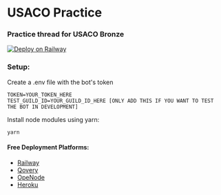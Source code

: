# USACO Practice

### Practice thread for USACO Bronze

[![Deploy on Railway](https://railway.app/button.svg)](https://railway.app/new/template?template=https%3A%2F%2Fgithub.com%2Fkb24x7%2Fdiscordjs-v13-starter&envs=TOKEN%2CTEST_GUILD_ID&optionalEnvs=TEST_GUILD_ID&TOKENDesc=Your+Bot%27s+Token&TEST_GUILD_IDDesc=Your+development+server%27s+guild+ID%2C+only+add+this+if+your+bot+is+in+development&referralCode=7OsmmG)

### Setup:

Create a .env file with the bot's token

```
TOKEN=YOUR_TOKEN_HERE
TEST_GUILD_ID=YOUR_GUILD_ID_HERE [ONLY ADD THIS IF YOU WANT TO TEST THE BOT IN DEVELOPMENT]
```

Install node modules using yarn:

```
yarn
```

#### Free Deployment Platforms:
* [Railway](https://railway.app)
* [Qovery](https://www.qovery.com/)
* [OpeNode](https://www.openode.io/)
* [Heroku](https://heroku.com)
